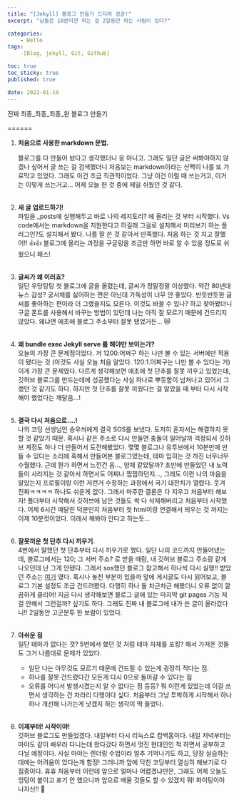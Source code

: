```yaml
---
title: "[Jekyll] 블로그 만들기 드디어 성공!"
excerpt: "남들은 10분이면 하는 걸 2일동안 하는 사람이 있다?"

categories:
    - Hello
tags:
    -[Blog, jekyll, Git, Github]

toc: true
toc_sticky: true
published: true

date: 2022-01-10
---
```


진짜 최종_최종_최종_완 블로그 만들기 

======

1. **처음으로 사용한 markdown 문법.**

    블로그를 다 만들어 놨다고 생각했더니 응 아니고. 그래도 일단 글은 써봐야하지 않겠나 싶어서 글 쓰는 걸 검색했더니 처음보는 markdown이라는 산맥이 나를 또 가로막고 있었다. 그래도 이건 조금 직관적이었다. 그냥 이건 이럴 때 쓰는거고, 이거는 이렇게 쓰는거고… 어제 오늘 한 것 중에 제일 쉬웠던 것 같다.   <br><br>


2. **새 글 업로드하기!**<br>
    파일을 _posts에 실행해두고 바로 나의 레지토리? 에 올리는 것 부터 시작했다. Vs code에서는 markdown을 지원한다고 하길래 그걸로 설치해서 미리보기 하는 플러그인?도 설치해서 봤다. 나름 잘 쓴 것 같아서 만족했다. 처음 하는 것 치고 잘했어!! 👍👍
    블로그에 올리는 과정을 구글링을 조금만 하면 바로 알 수 있을 정도로 쉬웠으니 패스!<br><br>

3. **글씨가 왜 이러죠?**<br>
    일단 우당탕탕 첫 블로그에 글을 올렸는데, 글씨가 정말정말 이상했다. 약간 80년대 뉴스 감성? 궁서체를 싫어하는 편은 아닌데 가독성이 너무 안 좋았다. 반듯반듯한 글씨를 좋아하는 편이라 더 그랬을지도 모른다. 이것도 바꿀 수 있나? 하고 찾아봤더니 구글 폰트를 사용해서 바꾸는 방법이 있던데 나는 아직 잘 모르기 때문에 건드리지 않았다. 왜냐면 애초에 블로그 주소부터 잘못 됐었거든… 😿 <br><br>

4. **왜 bundle exec Jekyll serve 를 해야만 보이는가?**<br>
    오늘의 가장 큰 문제점이었다. 저 1200:어쩌구 하는 나만 볼 수 있는 서버에만 적용이 됐다는 것 (이것도 사실 오늘 처음 알았다. 120:1.어쩌구는 나만 볼 수 있다는 거) 이게 가장 큰 문제였다. 다르게 생각해보면 애초에 첫 단추를 잘못 끼우고 있었는데, 깃허브 블로그를 만드는데에 성공했다는 사실 하나로 뿌듯함이 넘쳐나고 있어서 그랬던 것 같기도 하다. 하지만 첫 단추를 잘못 끼웠다는 걸 알았을 때 부터 다시 시작해야 했었다는 깨달음…!<br><br>

5. **결국 다시 처음으로….!**<br>
    나의 코딩 선생님인 승우씌에게 결국 SOS를 보냈다. 도저히 혼자서는 해결하지 못할 것 같았기 때문. 혹시나 같은 주소로 다시 만들면 충돌이 일어날까 걱정되서 깃허브 계정도 하나 더 만들어서 도전해봤었다. 몇몇 블로그나 유투브에서 10분만에 만들 수 있다는 소리에 혹해서 만들어본 블로그였는데, 테마 입히는 것 까진 너무너무 수월했다. 근데 뭔가 하면서 느낀건 음…, 얌체 같았달까? 초반에 만들었던 내 노력들이 사라지는 것 같아서 하면서도 어찌나 찜찜하던지…, 그래도 이런 나의 마음을 알았는지 프로필이랑 이런 저런거 수정하는 과정에서 국기 대잔치가 열렸다. 웃겨 진짜ㅋㅋㅋㅋ 하나도 쉬운게 없다. 
    그래서 마주한 결론은 다 지우고 처음부터 해보자! 폴더부터 시작해서 깃허브에 남은 것들도 싹 다 삭제해버리고 처음부터 시작했다. 어제 6시간 매달린 덕분인지 처음부터 첫 html이랑 연결해서 띄우는 것 까지는 이제 10분컷이었다. 이래서 해봐야 안다고 하는듯…<br><br>

6. **잘못끼운 첫 단추 다시 끼우기.**<br>
    4번에서 말했던 첫 단추부터 다시 끼우기로 했다. 일단 나의 코드까지 만들어냈는데, 블로그에서는 120; 그 서버 주소? 로 받을 때랑, 내 깃허브 블로그 주소랑 같게 나오던데 난 그게 안됐다. 그래서 sos했던 블로그 참고해서 하나씩 다시 실행!! 
    받았던 주소는 [여기](http://blog.hyeyoonjung.com/2017/05/22/how-to-write-posts/) 였다. 혹시나 놓친 부분이 있을까 앞에 게시글도 다시 읽어보고, 블로그 기본 설정도 조금 건드려봤다. 다행히 하나 둘 차근차근 해봤더니 오류 없이 깔끔하게 클리어! 지금 다시 생각해보면 블로그 글에 있는 마지막 git pages 기능 저걸 안해서 그런걸까? 싶기도 하다. 그래도 진짜 내 블로그에 내가 쓴 글이 올라갔다니!! 2일동안 고군분투 한 보람이 있었다.<br><br>

7. **아쉬운 점**<br>
    일단 테마가 없다는 것? 5번에서 했던 것 처럼 테마 자체를 포킹? 해서 가져온 것들도 그거 나름대로 문제가 있었다.
    - 일단 나는 아무것도 모르기 때문에 건드릴 수 있는게 굉장히 적다는 점. 
    - 하나를 잘못 건드렸다간 모든게 다시 0으로 돌아갈 수 있다는 점
    - 오류를 어디서 발생시켰는지 알 수 없다는 점
    등등? 뭐 이런게 있었는데 이걸 쓰면서 생각하는 건 차라리 다행이다 싶다. 처음부터 그냥 투박하게 시작해서 하나 하나 개선해 나가는게 낫겠지 하는 생각이 딱 들었다. <br><br>

8. **이제부터! 시작이야!** <br>
깃허브 블로그도 만들었겠다. 내일부터 다시 리눅스로 컴백홈이다. 내일 저녁부터는 마야도 같이 배우러 다니는데 왔다갔다 하면서 멋진 현대인인 척 하면서 공부하고 다닐 예정이다. 사실 마야는 렌더링 수업이라 얼추 기억나기도 하고, 당장 실습하는데에는 어려움이 있다는게 함정! 그러니까 앞에 닥친 코딩부터 열심히 해보기로 다짐중이다. 휴휴 처음부터 이런데 앞으로 얼마나 어렵겠냐만은, 그래도 어제 오늘도 엉덩이 붙이고 포기 안 했으니까 앞으로 배울 것들도 할 수 있겠지 뭐! 화이팅이야 나자신!! 👊 <br><br>
